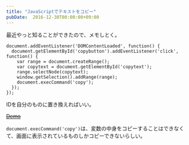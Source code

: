 ```yaml
---
title: "JavaScriptでテキストをコピー"
pubDate:  2016-12-30T00:00:00+09:00
---
```


最近やっと知ることができたので、メモしとく。

```
document.addEventListener('DOMContentLoaded', function() {
  document.getElementById('copybutton').addEventListener('click', function() {
    var range = document.createRange();
    var copytext = document.getElementById('copytext');
    range.selectNode(copytext);
    window.getSelection().addRange(range);
    document.execCommand('copy');
  });
});
```

IDを自分のものに置き換えればいい。

~~[Demo]()~~

`document.execCommand('copy')`は、変数の中身をコピーすることはできなくて、画面に表示されているものしかコピーできないらしい。
